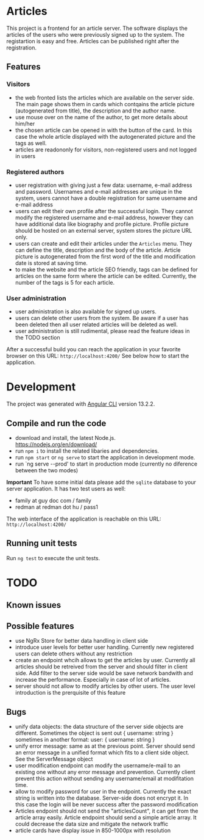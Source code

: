 # Articles

This project is a frontend for an article server. The software displays the articles of the users who were previously signed up to the system.
The registartion is easy and free. Articles can be published right after the registration.

## Features

### Visitors
 - the web fronted lists the articles which are available on the server side. The main page shows them in cards which contqains the article picture (autogenerated from title), the description and the author name. 
 - use mouse over on the name of the author, to get more details about him/her
 - the chosen article can be opened in with the button of the card. In this case the whole article displayed with the autogenerated picture and the tags as well.
 - articles are readononly for visitors, non-registered users and not logged in users
 
 
### Registered authors
 - user registration with giving just a few data: username, e-mail address and password. Usernames and e-mail addresses are unique in the system, users cannot have a double registration for same username and e-mail address
 - users can edit their own profile after the successful login. They cannot modify the registered username and e-mail address, however they can have additional data like biography and profile picture. Profile picture should be hosted on an external server, system stores the picture URL only.
 - users can create and edit their articles under the `Articles` menu. They can define the title, description and the body of the article. Article picture is autogenerated from the first word of the title and modification date is stored at saving time.
 - to make the website and the article SEO friendly, tags can be defined for articles on the same form where the article can be edited. Currently, the number of the tags is 5 for each article.

### User administration
 - user administration is also available for signed up users.
 - users can delete other users from the system. Be aware if a user has been deleted then all user related articles will be deleted as well.
 - user administration is still rudimental, please read the feature ideas in the TODO section 

After a successful build you can reach the application in your favorite browser on this URL: `http://localhost:4200/`
See below how to start the application. 

# Development
The project was generated with [Angular CLI](https://github.com/angular/angular-cli) version 13.2.2.

## Compile and run the code

 - download and install, the latest Node.js. https://nodejs.org/en/download/
 - run `npm i` to install the related libaries and dependencies.
 - run `npm start` or `ng serve` to start the application in development mode.
 - run `ng serve --prod' to start in production mode (currently no diference between the two modes)

**Important**
To have some initial data please add the `sqlite` database to your server application.
It has two test users as well:
- family at guy doc com / family
- redman at redman dot hu / pass1


The web interface of the application is reachable on this URL: `http://localhost:4200/`

## Running unit tests

Run `ng test` to execute the unit tests.

# TODO

## Known issues

## Possible features
 - use NgRx Store for better data handling in client side
 - introduce user levels for better user handling. Currently new registered users can delete others without any restriction
 - create an endpoint whcih allows to get the articles by user. Currently all articles should be retreived from the server and should filter in client side. Add filter to the server side would be save network bandwith and increase the performance. Especially in case of lot of articles.
- server should not allow to modify articles by other users. The user level introduction is the prerquisite of this feature

## Bugs
 - unify data objects: the data structure of the server side objects are different. Sometimes the object is sent out { username: string } sometimes in another format: user: { username: string }
 - unify error message: same as at the previous point. Server should send an error message in a unified format which fits to a client side object. See the ServerMessage object
 - user modification endpoint can modify the username/e-mail to an existing one without any error message and prevention. Currently client prevent this action without sending any username/email at modifitation time.
 - allow to modify password for user in the endpoint. Currently the exact string is written into the database. Server-side does not encrypt it. In this case the login will be never success after the password modification 
 - Articles endpoint should not send the "articlesCount", it can get from the article array easily. Article endpoint should send a simple article array. It could decrease the data size and mitigate the network traffic
 - article cards have display issue in 850-1000px with resolution
